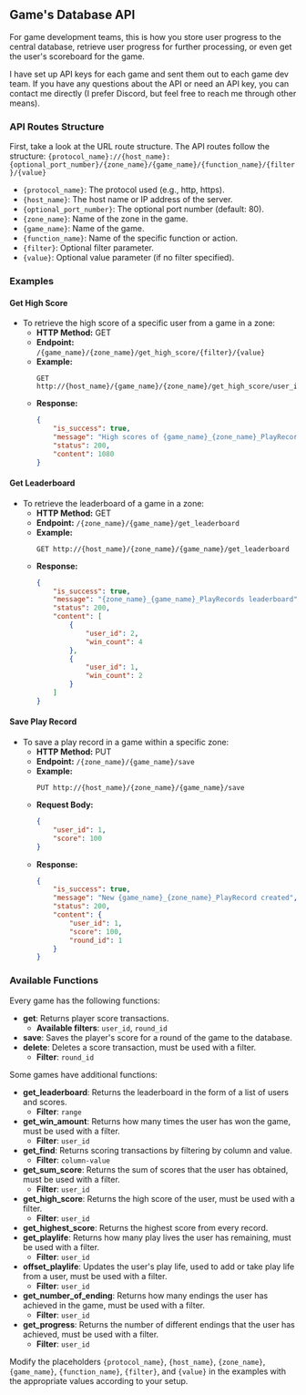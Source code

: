 ## Game's Database API

For game development teams, this is how you store user progress to the central database, retrieve user progress for further processing, or even get the user's scoreboard for the game.

I have set up API keys for each game and sent them out to each game dev team. If you have any questions about the API or need an API key, you can contact me directly (I prefer Discord, but feel free to reach me through other means).

### API Routes Structure

First, take a look at the URL route structure. The API routes follow the structure: `{protocol_name}://{host_name}:{optional_port_number}/{zone_name}/{game_name}/{function_name}/{filter}/{value}`

- `{protocol_name}`: The protocol used (e.g., http, https).
- `{host_name}`: The host name or IP address of the server.
- `{optional_port_number}`: The optional port number (default: 80).
- `{zone_name}`: Name of the zone in the game.
- `{game_name}`: Name of the game.
- `{function_name}`: Name of the specific function or action.
- `{filter}`: Optional filter parameter.
- `{value}`: Optional value parameter (if no filter specified).



### Examples

#### Get High Score
- To retrieve the high score of a specific user from a game in a zone:
    - **HTTP Method:** GET
    - **Endpoint:** `/{game_name}/{zone_name}/get_high_score/{filter}/{value}`
    - **Example:**
      ```http
      GET http://{host_name}/{game_name}/{zone_name}/get_high_score/user_id/1
      ```
    - **Response:**
      ```json
      {
          "is_success": true,
          "message": "High scores of {game_name}_{zone_name}_PlayRecords with user_id: 1",
          "status": 200,
          "content": 1080
      }
      ```

#### Get Leaderboard
- To retrieve the leaderboard of a game in a zone:
    - **HTTP Method:** GET
    - **Endpoint:** `/{zone_name}/{game_name}/get_leaderboard`
    - **Example:**
      ```http
      GET http://{host_name}/{zone_name}/{game_name}/get_leaderboard
      ```
    - **Response:**
      ```json
      {
          "is_success": true,
          "message": "{zone_name}_{game_name}_PlayRecords leaderboard",
          "status": 200,
          "content": [
              {
                  "user_id": 2,
                  "win_count": 4
              },
              {
                  "user_id": 1,
                  "win_count": 2
              }
          ]
      }
      ```

#### Save Play Record
- To save a play record in a game within a specific zone:
    - **HTTP Method:** PUT
    - **Endpoint:** `/{zone_name}/{game_name}/save`
    - **Example:**
      ```http
      PUT http://{host_name}/{zone_name}/{game_name}/save
      ```
    - **Request Body:**
      ```json
      {
          "user_id": 1,
          "score": 100
      }
      ```
    - **Response:**
      ```json
      {
          "is_success": true,
          "message": "New {game_name}_{zone_name}_PlayRecord created",
          "status": 200,
          "content": {
              "user_id": 1,
              "score": 100,
              "round_id": 1
          }
      }
      ```

### Available Functions

Every game has the following functions:

- **get**: Returns player score transactions.
  - **Available filters**: `user_id`, `round_id`
- **save**: Saves the player's score for a round of the game to the database.
- **delete**: Deletes a score transaction, must be used with a filter.
  - **Filter**: `round_id`

Some games have additional functions:

- **get_leaderboard**: Returns the leaderboard in the form of a list of users and scores.
  - **Filter**: `range`
- **get_win_amount**: Returns how many times the user has won the game, must be used with a filter.
  - **Filter**: `user_id`
- **get_find**: Returns scoring transactions by filtering by column and value.
  - **Filter**: `column-value`
- **get_sum_score**: Returns the sum of scores that the user has obtained, must be used with a filter.
  - **Filter**: `user_id`
- **get_high_score**: Returns the high score of the user, must be used with a filter.
  - **Filter**: `user_id`
- **get_highest_score**: Returns the highest score from every record.
- **get_playlife**: Returns how many play lives the user has remaining, must be used with a filter.
  - **Filter**: `user_id`
- **offset_playlife**: Updates the user's play life, used to add or take play life from a user, must be used with a filter.
  - **Filter**: `user_id`
- **get_number_of_ending**: Returns how many endings the user has achieved in the game, must be used with a filter.
  - **Filter**: `user_id`
- **get_progress**: Returns the number of different endings that the user has achieved, must be used with a filter.
  - **Filter**: `user_id`

Modify the placeholders `{protocol_name}`, `{host_name}`, `{zone_name}`, `{game_name}`, `{function_name}`, `{filter}`, and `{value}` in the examples with the appropriate values according to your setup.